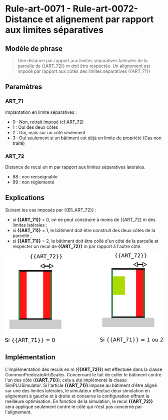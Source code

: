 # Rule-art-0071 - Rule-art-0072- Distance et alignement par rapport aux limites séparatives

## Modèle de phrase

> Une distance par rapport aux limites séparatives latérales de la parcelle de {{ART_72}} m doit être respectée.
> Un alignement est imposé par rapport aux côtés des limites séparatives  {{ART_71}}

## Paramètres

### ART_71

Implantation en limite séparatives :

* 0 : Non, retrait imposé (cf.ART_72)
* 1 : Oui des deux côtés
* 2 : Oui, mais sur un côté seulement
* 3 : Oui seulement si un bâtiment est déjà en limite de propriété (Cas non traité)

### ART_72

Distance de recul en m par rapport aux limites séparatives latérales.
- 88 : non renseignable
- 99 : non réglementé


## Explications

Suivant les cas imposés par {{B1_ART_72}} :
* si **{{ART_71}}** = 0, on ne peut construire à moins de {{ART_72} m des limites latérales ;
* si **{{ART_71}}** = 1, le bâtiment doit être construit des deux côtés de la parcelle ;
* si **{{ART_71}}** = 2, le bâtiment doit être collé d'un côté de la parcelle et respecter un recul de **{{ART_72}}** m par rapport à l'autre côté.

![Image illustrant les contraintes par rapport aux limites latérales](img/rule-art-0071-0072.png)

## Implémentation

L'implémentation des reculs en m (**{{ART_72}}**) est effectuée dans la classe CommonPredicateArtiScales. Concernant le fait de coller le bâtiment contre l'un des côté (**{{ART_71}}**), cela a été implémenté la classe SimPLUSimulator. Si l'article **{{ART_71}}** impose au bâtiment d'être aligné sur une des limites latérales, le simulateur effectue deux simulation en alignement à gauche et à droite et conserve la configuration offrant la meilleure optimisation. En fonction de la simulation, le recul **{{ART_72}}** sera appliqué seulement contre le côté qui n'est pas concerné par l'alignement.
